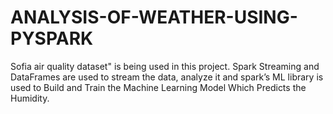 # ANALYSIS-OF-WEATHER-USING-PYSPARK

Sofia air quality dataset" is being used in this project. Spark Streaming and DataFrames are
used to stream the data, analyze it and spark’s ML library is used to Build and Train the
Machine Learning Model Which Predicts the Humidity.
